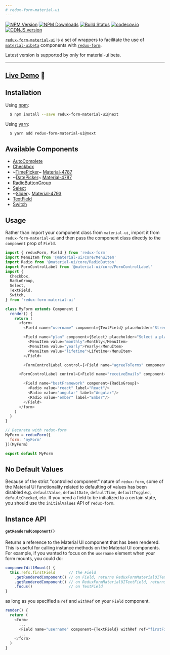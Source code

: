 ```yaml
---
# redux-form-material-ui
---
```

[![NPM Version](https://img.shields.io/npm/v/redux-form-material-ui.svg?style=flat-square)](https://www.npmjs.com/package/redux-form-material-ui)
[![NPM Downloads](https://img.shields.io/npm/dm/redux-form-material-ui.svg?style=flat-square)](https://www.npmjs.com/package/redux-form-material-ui)
[![Build Status](https://img.shields.io/travis/erikras/redux-form-material-ui/master.svg?style=flat-square)](https://travis-ci.org/erikras/redux-form-material-ui)
[![codecov.io](https://codecov.io/github/erikras/redux-form-material-ui/coverage.svg?branch=master)](https://codecov.io/github/erikras/redux-form-material-ui?branch=master)
[![CDNJS version](https://img.shields.io/cdnjs/v/redux-form-material-ui.svg)](https://cdnjs.com/libraries/redux-form-material-ui)

[`redux-form-material-ui`](https://github.com/erikras/redux-form-material-ui) is a set of
wrappers to facilitate the use of
[`material-uibeta`](https://github.com/callemall/material-ui) components with
[`redux-form`](https://github.com/erikras/redux-form).

Latest version is supported by only for material-ui beta.

---

## [Live Demo](http://erikras.github.io/redux-form-material-ui/) :eyes:

## Installation

Using [npm](https://www.npmjs.org/):

```bash
  $ npm install --save redux-form-material-ui@next
```

Using [yarn](https://yarnpkg.com):

```bash
  $ yarn add redux-form-material-ui@next
```

## Available Components

* [AutoComplete](http://www.material-ui.com/#/components/auto-complete)
* [Checkbox](http://www.material-ui.com/#/components/checkbox)
* ~[TimePicker](http://www.material-ui.com/#/components/time-picker)~ [Material-4787](https://github.com/callemall/material-ui/issues/4787)
* ~[DatePicker](http://www.material-ui.com/#/components/date-picker)~ [Material-4787](https://github.com/callemall/material-ui/issues/4787)
* [RadioButtonGroup](http://www.material-ui.com/#/components/radio-button)
* [Select](http://www.material-ui.com/#/components/Select)
* ~[Slider](http://www.material-ui.com/#/components/slider)~ [Material-4793](https://github.com/callemall/material-ui/issues/4793)
* [TextField](http://www.material-ui.com/#/components/text-field)
* [Switch](https://material.io/guidelines/components/lists-controls.html#lists-controls-types-of-list-controls)

## Usage

Rather than import your component class from `material-ui`, import it from `redux-form-material-ui`
and then pass the component class directly to the `component` prop of `Field`.

```js
import { reduxForm, Field } from 'redux-form'
import MenuItem from '@material-ui/core/MenuItem'
import Radio from '@material-ui/core/RadioButton'
import FormControlLabel from '@material-ui/core/FormControlLabel'
import {
  Checkbox,
  RadioGroup,
  Select,
  TextField,
  Switch,
} from 'redux-form-material-ui'

class MyForm extends Component {
  render() {
    return (
      <form>
        <Field name="username" component={TextField} placeholder="Street"/>

        <Field name="plan" component={Select} placeholder="Select a plan">
          <MenuItem value="monthly">Monthly</MenuItem>
          <MenuItem value="yearly">Yearly</MenuItem>
          <MenuItem value="lifetime">Lifetime</MenuItem>
        </Field>

        <FormControlLabel control={<Field name="agreeToTerms" component={Checkbox} /> } label="Agree to terms?" />

      <FormControlLabel control={<Field name="receiveEmails" component={Switch} /> } label="Please spam me!" />

        <Field name="bestFramework" component={RadioGroup}>
          <Radio value="react" label="React"/>
          <Radio value="angular" label="Angular"/>
          <Radio value="ember" label="Ember"/>
        </Field>
      </form>
    )
  }
}

// Decorate with redux-form
MyForm = reduxForm({
  form: 'myForm'
})(MyForm)

export default MyForm
```

## No Default Values

Because of the strict "controlled component" nature of `redux-form`,
some of the Material UI functionality related to defaulting of values has been disabled
e.g. `defaultValue`, `defaultDate`, `defaultTime`, `defaultToggled`, `defaultChecked`, etc.
If you need a field to be initialized to a certain state, you should use the `initialValues`
API of `redux-form`.

## Instance API

#### `getRenderedComponent()`

Returns a reference to the Material UI component that has been rendered. This is useful for
calling instance methods on the Material UI components. For example, if you wanted to focus on
the `username` element when your form mounts, you could do:

```js
componentWillMount() {
  this.refs.firstField      // the Field
    .getRenderedComponent() // on Field, returns ReduxFormMaterialUITextField
    .getRenderedComponent() // on ReduxFormMaterialUITextField, returns TextField
    .focus()                // on TextField
}
```

as long as you specified a `ref` and `withRef` on your `Field` component.

```js
render() {
  return (
    <form>
      ...
      <Field name="username" component={TextField} withRef ref="firstField"/>
      ...
    </form>
  )
}
```
